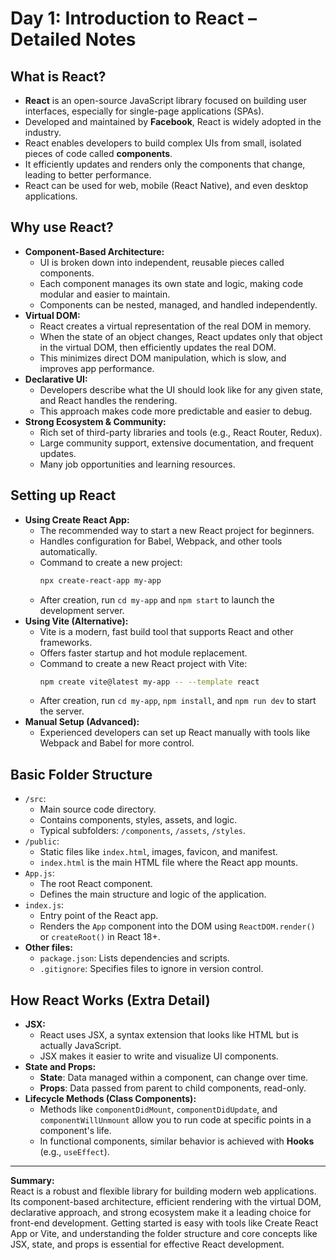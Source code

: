 # Day 1: Introduction to React – Detailed Notes

## What is React?
- **React** is an open-source JavaScript library focused on building user interfaces, especially for single-page applications (SPAs).
- Developed and maintained by **Facebook**, React is widely adopted in the industry.
- React enables developers to build complex UIs from small, isolated pieces of code called **components**.
- It efficiently updates and renders only the components that change, leading to better performance.
- React can be used for web, mobile (React Native), and even desktop applications.

## Why use React?
- **Component-Based Architecture:**  
    - UI is broken down into independent, reusable pieces called components.
    - Each component manages its own state and logic, making code modular and easier to maintain.
    - Components can be nested, managed, and handled independently.
- **Virtual DOM:**  
    - React creates a virtual representation of the real DOM in memory.
    - When the state of an object changes, React updates only that object in the virtual DOM, then efficiently updates the real DOM.
    - This minimizes direct DOM manipulation, which is slow, and improves app performance.
- **Declarative UI:**  
    - Developers describe what the UI should look like for any given state, and React handles the rendering.
    - This approach makes code more predictable and easier to debug.
- **Strong Ecosystem & Community:**  
    - Rich set of third-party libraries and tools (e.g., React Router, Redux).
    - Large community support, extensive documentation, and frequent updates.
    - Many job opportunities and learning resources.

## Setting up React
- **Using Create React App:**  
    - The recommended way to start a new React project for beginners.
    - Handles configuration for Babel, Webpack, and other tools automatically.
    - Command to create a new project:
      ```bash
      npx create-react-app my-app
      ```
    - After creation, run `cd my-app` and `npm start` to launch the development server.
- **Using Vite (Alternative):**  
    - Vite is a modern, fast build tool that supports React and other frameworks.
    - Offers faster startup and hot module replacement.
    - Command to create a new React project with Vite:
      ```bash
      npm create vite@latest my-app -- --template react
      ```
    - After creation, run `cd my-app`, `npm install`, and `npm run dev` to start the server.
- **Manual Setup (Advanced):**  
    - Experienced developers can set up React manually with tools like Webpack and Babel for more control.

## Basic Folder Structure
- `/src`:  
    - Main source code directory.
    - Contains components, styles, assets, and logic.
    - Typical subfolders: `/components`, `/assets`, `/styles`.
- `/public`:  
    - Static files like `index.html`, images, favicon, and manifest.
    - `index.html` is the main HTML file where the React app mounts.
- `App.js`:  
    - The root React component.
    - Defines the main structure and logic of the application.
- `index.js`:  
    - Entry point of the React app.
    - Renders the `App` component into the DOM using `ReactDOM.render()` or `createRoot()` in React 18+.
- **Other files:**  
    - `package.json`: Lists dependencies and scripts.
    - `.gitignore`: Specifies files to ignore in version control.

## How React Works (Extra Detail)
- **JSX:**  
    - React uses JSX, a syntax extension that looks like HTML but is actually JavaScript.
    - JSX makes it easier to write and visualize UI components.
- **State and Props:**  
    - **State**: Data managed within a component, can change over time.
    - **Props**: Data passed from parent to child components, read-only.
- **Lifecycle Methods (Class Components):**  
    - Methods like `componentDidMount`, `componentDidUpdate`, and `componentWillUnmount` allow you to run code at specific points in a component's life.
    - In functional components, similar behavior is achieved with **Hooks** (e.g., `useEffect`).

---

**Summary:**  
React is a robust and flexible library for building modern web applications. Its component-based architecture, efficient rendering with the virtual DOM, declarative approach, and strong ecosystem make it a leading choice for front-end development. Getting started is easy with tools like Create React App or Vite, and understanding the folder structure and core concepts like JSX, state, and props is essential for effective React development.